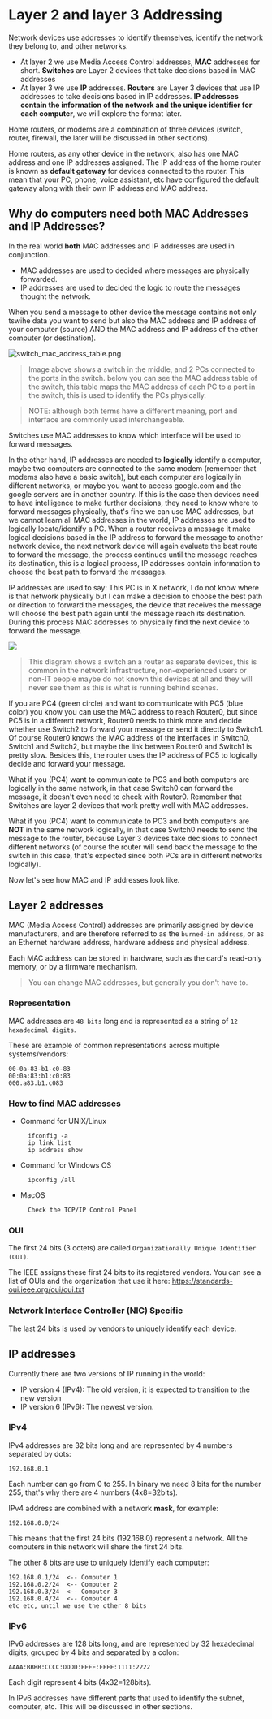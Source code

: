 # Layer 2 and layer 3 Addressing

Network devices use addresses to identify themselves, identify the network they belong to, and other networks.

- At layer 2 we use Media Access Control addresses, **MAC** addresses for short. **Switches** are Layer 2 devices that take decisions based in MAC addresses
- At layer 3 we use **IP** addresses. **Routers** are Layer 3 devices that use IP addresses to take decisions based in IP addresses. **IP addresses contain the information of the network and the unique identifier for each computer**, we will explore the format later.

Home routers, or modems are a combination of three devices (switch, router, firewall, the later will be discussed in other sections).

Home routers, as any other device in the network, also has one MAC address and one IP addresses assigned. The IP address of the home router is known as **default gateway** for devices connected to the router. This mean that your PC, phone, voice assistant, etc have configured the default gateway along with their own IP address and MAC address.


## Why do computers need both MAC Addresses and IP Addresses?

In the real world **both** MAC addresses and IP addresses are used in conjunction.

- MAC addresses are used to decided where messages are physically forwarded.
- IP addresses are used to decided the logic to route the messages thought the network.



When you send a message to other device the message contains not only tswihe data you want to send but also the MAC address and IP address of your computer (source) AND the MAC address and IP address of the other computer (or destination).

![switch_mac_address_table.png](../img/switch_mac_address_table.png)

> Image above shows a switch in the middle, and 2 PCs connected to the ports in the switch. below you can see the MAC address table of the switch, this table maps the MAC address of each PC to a port in the switch, this is used to identify the PCs physically.

> NOTE: although both terms have a different meaning, port and interface are commonly used interchangeable.

Switches use MAC addresses to know which interface will be used to forward messages.

In the other hand, IP addresses are needed to **logically** identify a computer, maybe two computers are connected to the same modem (remember that modems also have a basic switch), but each computer are logically in different networks, or maybe you want to access google.com and the google servers are in another country. If this is the case then devices need to have intelligence to make further decisions, they need to know where to forward messages physically, that's fine we can use MAC addresses, but we cannot learn all MAC addresses in the world, IP addresses are used to logically locate/identify a PC. When a router receives a message it make logical decisions based in the IP address to forward the message to another network device, the next network device will again evaluate the best route to forward the message, the process continues until the message reaches its destination, this is a logical process, IP addresses contain information to choose the best path to forward the messages.

IP addresses are used to say: This PC is in X network, I do not know where is that network physically but I can make a decision to choose the best path or direction to forward the messages, the device that receives the message will choose the best path again until the message reach its destination. During this process MAC addresses to physically find the next device to forward the message.

![](../img/explain_need_for_mac_and_ip_addresses.png)

> This diagram shows a switch an a router as separate devices, this is common in the network infrastructure, non-experienced users or non-IT people maybe do not known this devices at all and they will never see them as this is what is running behind  scenes.

If you are PC4 (green circle) and want to communicate with PC5 (blue color) you know you can use the MAC address to reach Router0, but since PC5 is in a different network, Router0 needs to think more and decide whether use Switch2 to forward your message or send it directly to Switch1. Of course Router0 knows the MAC address of the interfaces in Switch0, Switch1 and Switch2, but maybe the link between Router0 and Switch1 is pretty slow. Besides this, the router uses the IP address of PC5 to logically decide and forward your message.

What if you (PC4) want to communicate to PC3 and both computers are logically in the same network, in that case Switch0 can forward the message, it doesn't even need to check with Router0. Remember that Switches are layer 2 devices that work pretty well with MAC addresses.

What if you (PC4) want to communicate to PC3 and both computers are **NOT** in the same network logically, in that case Switch0 needs to send the message to the router, because Layer 3 devices take decisions to connect different networks (of course the router will send back the message to the switch in this case, that's expected since both PCs are in different networks logically).

Now let's see how MAC and IP addresses look like.

## Layer 2 addresses

MAC (Media Access Control) addresses are primarily assigned by device manufacturers, and are therefore referred to as the `burned-in address`, or as an Ethernet hardware address, hardware address and physical address.

Each MAC address can be stored in hardware, such as the card's read-only memory, or by a firmware mechanism.

> You can change MAC addresses, but generally you don't have to.

### Representation

MAC addresses are `48 bits` long and is represented as a string of `12 hexadecimal digits`.

These are example of common representations across multiple systems/vendors:

```
00-0a-83-b1-c0-83
00:0a:83:b1:c0:83
000.a83.b1.c083
```

### How to find MAC addresses

- Command for UNIX/Linux

        ifconfig -a
        ip link list 
        ip address show

- Command for Windows OS

        ipconfig /all 

- MacOS

        Check the TCP/IP Control Panel

### OUI

The first 24 bits (3 octets) are called `Organizationally Unique Identifier (OUI)`.

The IEEE assigns these first 24 bits to its registered vendors.
You can see a list of OUIs and the organization that use it here: https://standards-oui.ieee.org/oui/oui.txt

### Network Interface Controller (NIC) Specific

The last 24 bits is used by vendors to uniquely identify each device.

## IP addresses

Currently there are two versions of IP running in the world:

- IP version 4 (IPv4): The old version, it is expected to transition to the new version
- IP version 6 (IPv6): The newest version.

### IPv4

IPv4 addresses are 32 bits long and are represented by 4 numbers separated by dots:

    192.168.0.1

Each number can go from 0 to 255. In binary we need 8 bits for the number 255, that's why there are 4 numbers (4x8=32bits).

IPv4 address are combined with a network **mask**, for example:

    192.168.0.0/24

This means that the first 24 bits (192.168.0) represent a network. All the computers in this network will share the first 24 bits.

The other 8 bits are use to uniquely identify each computer:

    192.168.0.1/24  <-- Computer 1
    192.168.0.2/24  <-- Computer 2
    192.168.0.3/24  <-- Computer 3
    192.168.0.4/24  <-- Computer 4
    etc etc, until we use the other 8 bits

### IPv6

IPv6 addresses are 128 bits long, and are represented by 32 hexadecimal digits, grouped by 4 bits and separated by a colon:

    AAAA:BBBB:CCCC:DDDD:EEEE:FFFF:1111:2222

Each digit represent 4 bits (4x32=128bits).

In IPv6 addresses have different parts that used to identify the subnet, computer, etc. This will be discussed in other sections.